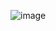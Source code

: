 ![image](https://user-images.githubusercontent.com/71470363/162577651-b52b5ba6-01fa-40e3-8c1e-420e180a33e7.png)
